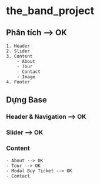 # the_band_project

## Phân tích --> OK

    1. Header
    2. Slider
    3. Content
        - About
        - Tour
        - Contact
        - Image
    4. Footer

## Dựng Base

### Header & Navigation --> OK

### Slider --> OK

### Content

    - About --> OK
    - Tour --> OK
    - Modal Buy Ticket --> OK
    - Contact
